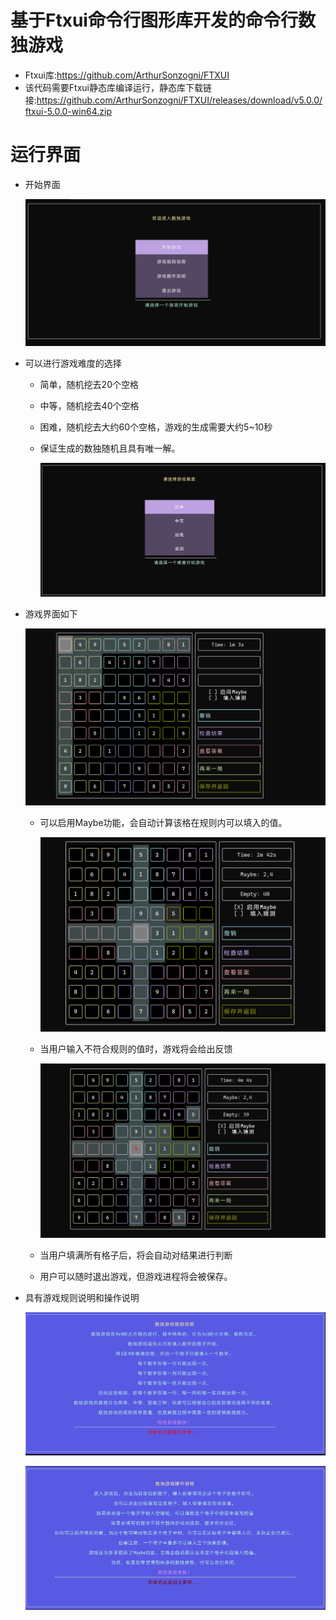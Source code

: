 # 基于Ftxui命令行图形库开发的命令行数独游戏
- Ftxui库:https://github.com/ArthurSonzogni/FTXUI
- 该代码需要Ftxui静态库编译运行，静态库下载链接:https://github.com/ArthurSonzogni/FTXUI/releases/download/v5.0.0/ftxui-5.0.0-win64.zip
# 运行界面
- 开始界面

  ![01.png](.\\images\\01.png)
- 可以进行游戏难度的选择

  - 简单，随机挖去20个空格

  - 中等，随机挖去40个空格

  - 困难，随机挖去大约60个空格，游戏的生成需要大约5~10秒

  - 保证生成的数独随机且具有唯一解。

    ![02.png](.\\images\\02.png)

- 游戏界面如下

  ![03.png](.\\images\\03.png)

  - 可以启用Maybe功能，会自动计算该格在规则内可以填入的值。

    ![04.png](.\\images\\04.png)
  - 当用户输入不符合规则的值时，游戏将会给出反馈
  
    ![05.png](.\\images\\05.png)
  
  - 当用户填满所有格子后，将会自动对结果进行判断
  
  - 用户可以随时退出游戏，但游戏进程将会被保存。
  
- 具有游戏规则说明和操作说明

  ![06.png](.\\images\\06.png)

  ![07.png](.\\images\\07.png)
